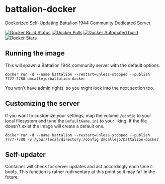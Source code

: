 # battalion-docker
Dockerized Self-Updating Battalion 1944 Community Dedicated Server.

[![Docker Build Status](https://img.shields.io/docker/build/dmcallejo/battalion-docker.svg)]() [![Docker Pulls](https://img.shields.io/docker/pulls/dmcallejo/battalion-docker.svg)]() [![Docker Automated build](https://img.shields.io/docker/automated/dmcallejo/battalion-docker.svg)]() [![Docker Stars](https://img.shields.io/docker/stars/dmcallejo/battalion-docker.svg)]()

## Running the image
This will spawn a Battalion 1944 community server with the default options.
```
docker run -d --name battalion --restart=unless-stopped --publish 7777-7780 dmcallejo/battalion-docker
```

You won't have admin rights, so you might look into the next section too.

## Customizing the server
If you want to customize your settings, map the volume ```/config``` to your local filesystem and tune the ```DefaultGame.ini``` to your liking. If the file doesn't exist the image will create a default one.

```
docker run -d --name battalion --restart=unless-stopped --publish 7777-7780 -v /your/local/directory:/config dmcallejo/battalion-docker
```

## Self-updater
Container will check for server updates and act accordingly each time it boots. This function is rather rudimentary at this point so it may fail in the future.
